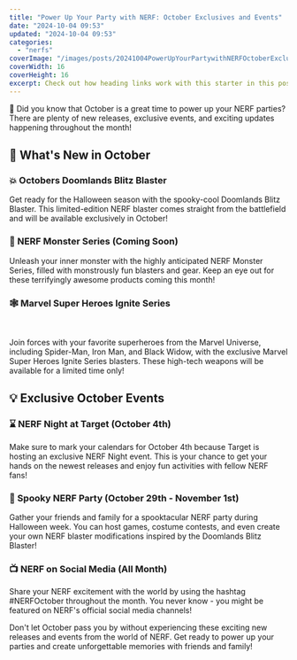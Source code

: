 ```yaml
---
title: "Power Up Your Party with NERF: October Exclusives and Events"
date: "2024-10-04 09:53"
updated: "2024-10-04 09:53"
categories:
  - "nerfs"
coverImage: "/images/posts/20241004PowerUpYourPartywithNERFOctoberExclusivesandEvents_1.jpg"
coverWidth: 16
coverHeight: 16
excerpt: Check out how heading links work with this starter in this post.
---
```


<script>
  import { base } from '$app/paths';
</script>


🎯 Did you know that October is a great time to power up your NERF parties? There are plenty of new releases, exclusive events, and exciting updates happening throughout the month!

## 🎉 What's New in October

### 💥 Octobers Doomlands Blitz Blaster

Get ready for the Halloween season with the spooky-cool Doomlands Blitz Blaster. This limited-edition NERF blaster comes straight from the battlefield and will be available exclusively in October!

### 🎃 NERF Monster Series (Coming Soon)

Unleash your inner monster with the highly anticipated NERF Monster Series, filled with monstrously fun blasters and gear. Keep an eye out for these terrifyingly awesome products coming this month!

### 🕸️ Marvel Super Heroes Ignite Series


<img class="inline object-contain w-full my-4" src="{base}/images/posts/20241004PowerUpYourPartywithNERFOctoberExclusivesandEvents_2.jpg" alt="" style="aspect-ratio: 16 / 16;" width="16" height="16">

Join forces with your favorite superheroes from the Marvel Universe, including Spider-Man, Iron Man, and Black Widow, with the exclusive Marvel Super Heroes Ignite Series blasters. These high-tech weapons will be available for a limited time only!

## 💡 Exclusive October Events

### ⌛ NERF Night at Target (October 4th)

Make sure to mark your calendars for October 4th because Target is hosting an exclusive NERF Night event. This is your chance to get your hands on the newest releases and enjoy fun activities with fellow NERF fans!

### 🌳 Spooky NERF Party (October 29th - November 1st)

Gather your friends and family for a spooktacular NERF party during Halloween week. You can host games, costume contests, and even create your own NERF blaster modifications inspired by the Doomlands Blitz Blaster!

### 📺 NERF on Social Media (All Month)

Share your NERF excitement with the world by using the hashtag #NERFOctober throughout the month. You never know - you might be featured on NERF's official social media channels!

Don't let October pass you by without experiencing these exciting new releases and events from the world of NERF. Get ready to power up your parties and create unforgettable memories with friends and family!